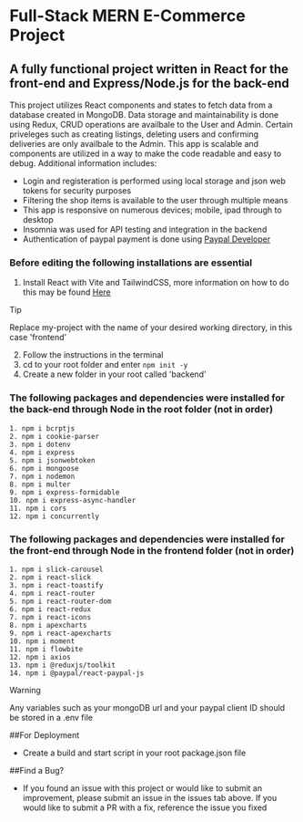 # Full-Stack MERN E-Commerce Project

## A fully functional project written in React for the front-end and Express/Node.js for the back-end

This project utilizes React components and states to fetch data from a database created in MongoDB. Data storage and maintainability is done using Redux, CRUD operations are availbale to the User and Admin.
Certain priveleges such as creating listings, deleting users and confirming deliveries are only availbale to the Admin. This app is scalable and components are utilized in a way to make the code readable and easy to debug. Additional information includes:

* Login and registeration is performed using local storage and json web tokens for security purposes
* Filtering the shop items is available to the user through multiple means
* This app is responsive on numerous devices; mobile, ipad through to desktop
* Insomnia was used for API testing and integration in the backend
* Authentication of paypal payment is done using [Paypal Developer](https://developer.paypal.com/home)

### Before editing the following installations are essential

1. Install React with Vite and TailwindCSS, more information on how to do this may be found [Here](https://tailwindcss.com/docs/guides/vite)
> [!TIP]
> Replace my-project with the name of your desired working directory, in this case 'frontend'
2. Follow the instructions in the terminal
3. cd to your root folder and enter ```npm init -y```
4. Create a new folder in your root called 'backend'

### The following packages and dependencies were installed for the back-end through Node in the root folder (not in order)
```
1. npm i bcrptjs
2. npm i cookie-parser
3. npm i dotenv
4. npm i express
5. npm i jsonwebtoken
6. npm i mongoose
7. npm i nodemon
8. npm i multer
9. npm i express-formidable
10. npm i express-async-handler
11. npm i cors
12. npm i concurrently
```

### The following packages and dependencies were installed for the front-end through Node in the frontend folder (not in order)
```
1. npm i slick-carousel
2. npm i react-slick
3. npm i react-toastify
4. npm i react-router
5. npm i react-router-dom
6. npm i react-redux
7. npm i react-icons
8. npm i apexcharts
9. npm i react-apexcharts
10. npm i moment
11. npm i flowbite
12. npm i axios
13. npm i @reduxjs/toolkit
14. npm i @paypal/react-paypal-js
```

> [!WARNING]
> Any variables such as your mongoDB url and your paypal client ID should be stored in a .env file

##For Deployment
- Create a build and start script in your root package.json file

##Find a Bug?
- If you found an issue with this project or would like to submit an improvement, please submit an issue in the issues tab above. If you would like to submit a PR with a fix, reference the issue you fixed
